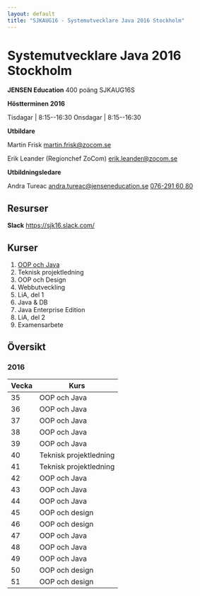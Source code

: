 ```yaml
---
layout: default
title: "SJKAUG16 - Systemutvecklare Java 2016 Stockholm"
---
```



Systemutvecklare Java 2016 Stockholm
====================================
**JENSEN Education**
400 poäng
SJKAUG16S

**Höstterminen 2016**

Tisdagar  | 8:15--16:30
Onsdagar | 8:15--16:30

**Utbildare** 

Martin Frisk 
<martin.frisk@zocom.se>

Erik Leander (Regionchef ZoCom)
<erik.leander@zocom.se>

**Utbildningsledare**

Andra Tureac
<andra.tureac@jenseneducation.se>
[076-291 60 80](tel:0762916080)


Resurser
--------
**Slack**
https://sjk16.slack.com/


Kurser
------
1.	[OOP och Java](oop-och-java/) 
4.	Teknisk projektledning
2.	OOP och Design
5.	Webbutveckling 
3.	LiA, del 1
6.	Java & DB 
7.	Java Enterprise Edition 
8.	LiA, del 2
9.	Examensarbete



Översikt
--------


### 2016

Vecka  | Kurs
-------|-------
35  | OOP och Java
36  | OOP och Java
37  | OOP och Java
38  | OOP och Java
39  | OOP och Java
40  | Teknisk projektledning
41  | Teknisk projektledning
42  | OOP och Java
43  | OOP och Java
44  | OOP och Java
45  | OOP och design
46  | OOP och design
47  | OOP och Java
48  | OOP och Java
49  | OOP och Java
50  | OOP och design
51  | OOP och design
